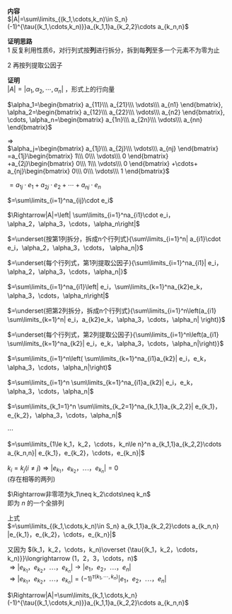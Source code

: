 **内容**  
 $|A|=\sum\limits_{(k_1,\cdots,k_n)\in S_n}(-1)^{\tau{(k_1,\cdots,k_n)}}a_{k_1,1}a_{k_2,2}\cdots a_{k_n,n}$  
  
**证明思路**  
1 反复利用性质6，对行列式按**列**进行拆分，拆到每**列**至多一个元素不为零为止  
  
2 再按列提取公因子  
  
**证明**  
 $|A|=|\alpha_1,\alpha_2,\cdots,\alpha_n|$ ，形式上的行向量  
  
 $\alpha_1=\begin{bmatrix}  
a_{11}\\\ a_{21}\\\ \vdots\\\ a_{n1}  
\end{bmatrix},  
\alpha_2=\begin{bmatrix}  
a_{12}\\\ a_{22}\\\ \vdots\\\ a_{n2}  
\end{bmatrix},  
\cdots,  
\alpha_n=\begin{bmatrix}  
a_{1n}\\\ a_{2n}\\\ \vdots\\\ a_{nn}  
\end{bmatrix}$  
  
 $\Rightarrow$  
 $\alpha_j=\begin{bmatrix}  
a_{1j}\\\ a_{2j}\\\ \vdots\\\ a_{nj}  
\end{bmatrix}  
=a_{1j}\begin{bmatrix}  
1\\\ 0\\\ \vdots\\\ 0  
\end{bmatrix}  
+a_{2j}\begin{bmatrix}  
0\\\ 1\\\ \vdots\\\ 0  
\end{bmatrix}  
+\cdots+  
a_{nj}\begin{bmatrix}  
0\\\ 0\\\ \vdots\\\ 1  
\end{bmatrix}$  
  
 $=a_{1j}\cdot e_1+a_{2j}\cdot e_2+\cdots+a_{nj}\cdot e_n$  
  
 $=\sum\limits_{i=1}^na_{ij}\cdot e_i$  
  
 $\Rightarrow|A|=\left|  
\sum\limits_{i=1}^na_{i1}\cdot e_i，  
\alpha_2，\alpha_3，\cdots，\alpha_n\right|$  
  
 $=\underset{按第1列拆分，拆成n个行列式}{\sum\limits_{i=1}^n|  
a_{i1}\cdot e_i，\alpha_2，\alpha_3，\cdots，  
\alpha_n|}$  
  
 $=\underset{每个行列式，第1列提取公因子}{\sum\limits_{i=1}^na_{i1}|  
e_i，\alpha_2，\alpha_3，\cdots，\alpha_n|}$  
  
 $=\sum\limits_{i=1}^na_{i1}\left|  
e_i，\sum\limits_{k=1}^na_{k2}e_k，  
\alpha_3，\cdots，\alpha_n\right|$  
  
 $=\underset{把第2列拆分，拆成n个行列式}{\sum\limits_{i=1}^n\left(a_{i1}  
\sum\limits_{k=1}^n|  
e_i，a_{k2}e_k，\alpha_3，\cdots，\alpha_n|  
\right)}$  
  
 $=\underset{每个行列式，第2列提取公因子}{\sum\limits_{i=1}^n\left(a_{i1}  
\sum\limits_{k=1}^na_{k2}|  
e_i，e_k，\alpha_3，\cdots，\alpha_n|\right)}$  
  
 $=\sum\limits_{i=1}^n\left(  
\sum\limits_{k=1}^na_{i1}a_{k2}|  
e_i，e_k，\alpha_3，\cdots，\alpha_n|\right)$  
  
 $=\sum\limits_{i=1}^n  
\sum\limits_{k=1}^na_{i1}a_{k2}|  
e_i，e_k，\alpha_3，\cdots，\alpha_n|$  
  
 $=\sum\limits_{k_1=1}^n  
\sum\limits_{k_2=1}^na_{k_1,1}a_{k_2,2}|  
e_{k_1}，e_{k_2}，\alpha_3，\cdots，\alpha_n|$  
  
 $\cdots$  
  
 $=\sum\limits_{1\le k_1，k_2，\cdots，k_n\le n}^n  
a_{k_1,1}a_{k_2,2}\cdots a_{k_n,n}|  
e_{k_1}，e_{k_2}，\cdots，e_{k_n}|$  
  
 $k_i=k_j(i\neq j)\Rightarrow  
|e_{k_1}，e_{k_2}，\cdots，e_{k_n}|=0$  
(存在相等的两列)  
  
 $\Rightarrow非零项为k_1\neq k_2\cdots\neq k_n$  
即为 $n$ 的一个全排列  
  
上式  
 $=\sum\limits_{(k_1,\cdots,k_n)\in S_n}  
a_{k_1,1}a_{k_2,2}\cdots a_{k_n,n}  
|e_{k_1}，e_{k_2}，\cdots，e_{k_n}|$  
  
又因为 $(k_1，k_2，\cdots，k_n)\overset  
{\tau{(k_1，k_2，\cdots，k_n)}}\longrightarrow  
(1，2，3，\cdots，n)$  
 $\Rightarrow|e_{k_1}，e_{k_2}，\cdots，e_{k_n}|  
\longrightarrow  
|e_1，e_2，\cdots，e_n|$  
 $\Rightarrow|e_{k_1}，e_{k_2}，\cdots，e_{k_n}|  
=(-1)^{\tau{(k_1,\cdots,k_n)}}  
|e_1，e_2，\cdots，e_n|$  
  
 $\Rightarrow|A|=\sum\limits_{k_1,\cdots,k_n}(-1)^{\tau{(k_1,\cdots,k_n)}}a_{k_1,1}a_{k_2,2}\cdots a_{k_n,n}$  
